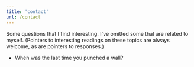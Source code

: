 ```yaml
---
title: 'contact'
url: /contact
---
```

 
Some questions that I find interesting. I've omitted some that are related to myself. (Pointers to interesting readings on these topics are always welcome, as are pointers to responses.)

- When was the last time you punched a wall? 


